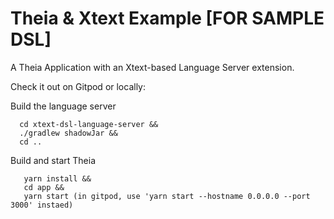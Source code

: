 # Theia & Xtext Example [FOR SAMPLE DSL]

A Theia Application with an Xtext-based Language Server extension.

Check it out on Gitpod or locally:

Build the language server
```
  cd xtext-dsl-language-server &&
  ./gradlew shadowJar &&
  cd ..
```

Build and start Theia
```
   yarn install &&
   cd app &&
   yarn start (in gitpod, use 'yarn start --hostname 0.0.0.0 --port 3000' instaed)
```
